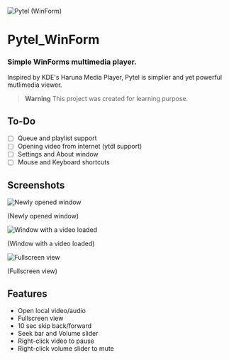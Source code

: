 ![Pytel (WinForm)](https://github.com/pisekpiskovec/Pytel_WinForm/blob/master/Pytel%20(WinForm)/Resources/pytel_icon_64.png)

# Pytel_WinForm

### Simple WinForms multimedia player.

Inspired by KDE's Haruna Media Player, Pytel is simplier and yet powerful mutlimedia viewer.

> **Warning** This project was created for learning purpose.

## To-Do

* [ ] Queue and playlist support
* [ ] Opening video from internet (ytdl support)
* [ ] Settings and About window
* [ ] Mouse and Keyboard shortcuts

## Screenshots

![Newly opened window](https://github.com/pisekpiskovec/Pytel_WinForm/blob/master/Pytel%20(WinForm)/readme_resources/pytel_new_window.png)

(Newly opened window)

![Window with a video loaded](https://github.com/pisekpiskovec/Pytel_WinForm/blob/master/Pytel%20(WinForm)/readme_resources/pytel_video_loaded.png)

(Window with a video loaded)

![Fullscreen view](https://github.com/pisekpiskovec/Pytel_WinForm/blob/master/Pytel%20(WinForm)/readme_resources/pytel_video_fullscreen.png)

(Fullscreen view)

## Features

* Open local video/audio
* Fullscreen view
* 10 sec skip back/forward
* Seek bar and Volume slider
* Right-click video to pause
* Right-click volume slider to mute
